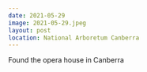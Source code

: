```yaml
---
date: 2021-05-29
image: 2021-05-29.jpeg
layout: post
location: National Arboretum Canberra
---
```


Found the opera house in Canberra
